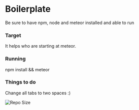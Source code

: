 # Boilerplate

Be sure to have npm, node and meteor installed and able to run

### Target

It helps who are starting at meteor.

### Running

npm install && meteor

### Things to do

Change all tabs to two spaces :)

![Repo Size](https://reposs.herokuapp.com/?path=Sornii/meteor-boilerplate)
